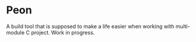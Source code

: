 # Peon

A build tool that is supposed to make a life easier when working with multi-module C project. Work in progress.
